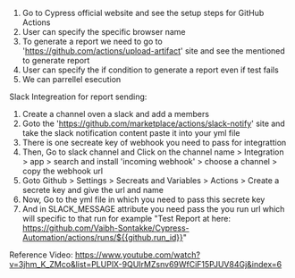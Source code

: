 1. Go to Cypress official website and see the setup steps for GitHub Actions
2. User can specify the specific browser name
3. To generate a report we need to go to 'https://github.com/actions/upload-artifact' site and see the mentioned to generate report
4. User can specify the if condition to generate a report even if test fails
5. We can parrellel esecution

Slack Integreation for report sending:
1. Create a channel oven a slack and add a members
2. Goto the 'https://github.com/marketplace/actions/slack-notify' site and take the slack notification content paste it into your yml file
3. There is one secreate key of webhook you need to pass for integrattion
4. Then, Go to slack channel and Click on the channel name > Integration > app > search and install 'incoming webhook' > choose a channel > copy the webhook url
5. Goto Github > Settings > Secreats and Variables > Actions > Create a secrete key and give the url and name
6. Now, Go to the yml file in which you need to pass this secrete key
7. And in SLACK_MESSAGE attribute you need pass the you run url which will specific to that run for example "Test Report at here: https://github.com/Vaibh-Sontakke/Cypress-Automation/actions/runs/${{github.run_id}}"

Reference Video: https://www.youtube.com/watch?v=3jhm_K_ZMco&list=PLUPlX-9QUIrMZsnv69WfCiF15PJUV84Gj&index=6
